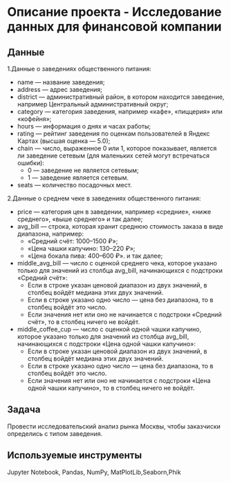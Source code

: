 # Описание проекта  - Исследование данных для финансовой компании

## Данные
1.Данные о заведениях общественного питания:

  - name — название заведения;
  - address — адрес заведения;
  - district — административный район, в котором находится заведение, например Центральный административный округ;
  - category — категория заведения, например «кафе», «пиццерия» или «кофейня»;
  - hours — информация о днях и часах работы;
  - rating — рейтинг заведения по оценкам пользователей в Яндекс Картах (высшая оценка — 5.0);
  - chain — число, выраженное 0 или 1, которое показывает, является ли заведение сетевым (для маленьких сетей могут встречаться ошибки):
    - 0 — заведение не является сетевым;
    - 1 — заведение является сетевым.
  - seats — количество посадочных мест.

2.Данные о среднем чеке в заведениях общественного питания:

   - price — категория цен в заведении, например «средние», «ниже среднего», «выше среднего» и так далее;
   - avg_bill — строка, которая хранит среднюю стоимость заказа в виде диапазона, например:
     - «Средний счёт: 1000–1500 ₽»;
     - «Цена чашки капучино: 130–220 ₽»;
     -  «Цена бокала пива: 400–600 ₽».
    и так далее;
   - middle_avg_bill — число с оценкой среднего чека, которое указано только для значений из столбца avg_bill, начинающихся с подстроки «Средний счёт»:
     - Если в строке указан ценовой диапазон из двух значений, в столбец войдёт медиана этих двух значений.
     - Если в строке указано одно число — цена без диапазона, то в столбец войдёт это число.
     - Если значения нет или оно не начинается с подстроки «Средний счёт», то в столбец ничего не войдёт.
   - middle_coffee_cup — число с оценкой одной чашки капучино, которое указано только для значений из столбца avg_bill, начинающихся с подстроки «Цена одной чашки капучино»:
     - Если в строке указан ценовой диапазон из двух значений, в столбец войдёт медиана этих двух значений.
     - Если в строке указано одно число — цена без диапазона, то в столбец войдёт это число.
     - Если значения нет или оно не начинается с подстроки «Цена одной чашки капучино», то в столбец ничего не войдёт.
       
## Задача
Провести исследовательский анализ рынка Москвы, чтобы заказчиски определись с типом заведения.
## Используемые инструменты
Jupyter Notebook, Pandas, NumPy, MatPlotLib,Seaborn,Phik
